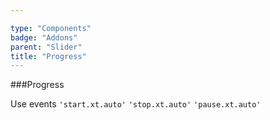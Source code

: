 ```yaml
---

type: "Components"
badge: "Addons"
parent: "Slider"
title: "Progress"
---
```


###Progress

Use events `'start.xt.auto'` `'stop.xt.auto'` `'pause.xt.auto'`

<demo>
  <demovanilla src="vanilla/demos/slider/progress">
  </demovanilla>
</demo>
